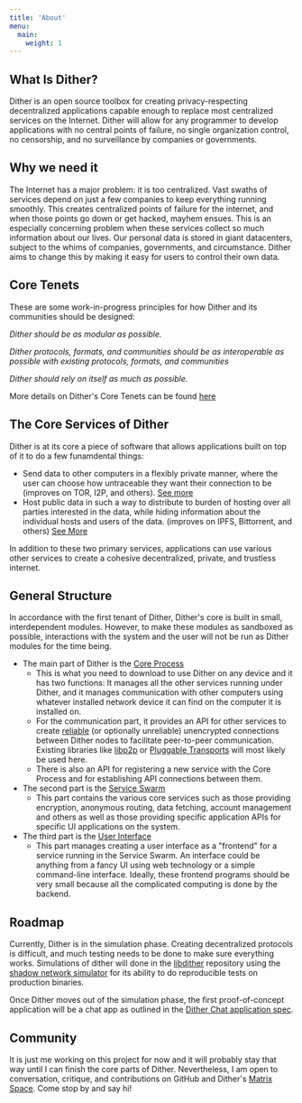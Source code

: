 ```yaml
---
title: 'About'
menu:
  main:
    weight: 1
---
```


## What Is Dither?
Dither is an open source toolbox for creating privacy-respecting decentralized applications capable enough to replace most centralized services on the Internet. Dither will allow for any programmer to develop applications with no central points of failure, no single organization control, no censorship, and no surveillance by companies or governments.

## Why we need it
The Internet has a major problem: it is too centralized. Vast swaths of services depend on just a few companies to keep everything running smoothly. This creates centralized points of failure for the internet, and when those points go down or get hacked, mayhem ensues. This is an especially concerning problem when these services collect so much information about our lives. Our personal data is stored in giant datacenters, subject to the whims of companies, governments, and circumstance. Dither aims to change this by making it easy for users to control their own data.

## Core Tenets
These are some work-in-progress principles for how Dither and its communities should be designed:

*Dither should be as modular as possible.*

*Dither protocols, formats, and communities should be as interoperable as possible with existing protocols, formats, and communities*

*Dither should rely on itself as much as possible.*

More details on Dither's Core Tenets can be found [here](docs/dither.html#core-tenants)

## The Core Services of Dither
Dither is at its core a piece of software that allows applications built on top of it to do a few funamdental things:
 - Send data to other computers in a flexibly private manner, where the user can choose how untraceable they want their connection to be (improves on TOR, I2P, and others). [See more](docs/dither/routing/distance-based-routing.html)
 - Host public data in such a way to distribute to burden of hosting over all parties interested in the data, while hiding information about the individual hosts and users of the data. (improves on IPFS, Bittorrent, and others) [See More](docs/dither/routing/directional-trail-search.html)

In addition to these two primary services, applications can use various other services to create a cohesive decentralized, private, and trustless internet. 

## General Structure

In accordance with the first tenant of Dither, Dither's core is built in small, interdependent modules. However, to make these modules as sandboxed as possible, interactions with the system and the user will not be run as Dither modules for the time being.

 - The main part of Dither is the [Core Process](docs/dither.html#core-process)
   - This is what you need to download to use Dither on any device and it has two functions: It manages all the other services running under Dither, and it manages communication with other computers using whatever installed network device it can find on the computer it is installed on.
   - For the communication part, it provides an API for other services to create [reliable](https://en.wikipedia.org/wiki/Reliability_(computer_networking)) (or optionally unreliable) unencrypted connections between Dither nodes to facilitate peer-to-peer communication. Existing libraries like [libp2p](https://libp2p.io) or [Pluggable Transports](https://www.pluggabletransports.info/) will most likely be used here.
   - There is also an API for registering a new service with the Core Process and for establishing API connections between them.
 - The second part is the [Service Swarm](docs/dither.html#service-swarm)
   - This part contains the various core services such as those providing encryption, anonymous routing, data fetching, account management and others as well as those providing specific application APIs for specific UI applications on the system.
 - The third part is the [User Interface](docs/dither.html#user-interface)
   - This part manages creating a user interface as a "frontend" for a service running in the Service Swarm. An interface could be anything from a fancy UI using web technology or a simple command-line interface. Ideally, these frontend programs should be very small because all the complicated computing is done by the backend.

## Roadmap

Currently, Dither is in the simulation phase. Creating decentralized protocols is difficult, and much testing needs to be done to make sure everything works. Simulations of dither will done in the [libdither](https://github.com/libdither/libdither) repository using the [shadow network simulator](https://shadow.github.io/) for its ability to do reproducible tests on production binaries.

Once Dither moves out of the simulation phase, the first proof-of-concept application will be a chat app as outlined in the [Dither Chat application spec](docs/applications/dither-chat.html).

## Community

It is just me working on this project for now and it will probably stay that way until I can finish the core parts of Dither. Nevertheless, I am open to conversation, critique, and contributions on GitHub and Dither's [Matrix Space](https://matrix.to/#/#dither:matrix.org). Come stop by and say hi!